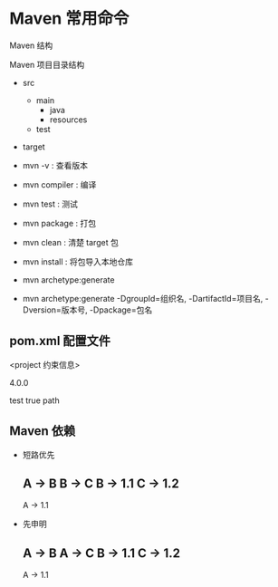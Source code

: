 # Maven 常用命令

Maven 结构

<groupId></groupId>
<artifactId></artifactId>
<version></version>

Maven 项目目录结构

- src
    - main
        - java
        - resources
    - test
- target

- mvn -v : 查看版本
- mvn compiler : 编译
- mvn test : 测试
- mvn package : 打包

- mvn clean : 清楚 target 包
- mvn install : 将包导入本地仓库

- mvn archetype:generate
- mvn archetype:generate -DgroupId=组织名, -DartifactId=项目名, -Dversion=版本号, -Dpackage=包名

## pom.xml 配置文件

<project 约束信息>

<!-- 指定当前 Pom 版本 -->
<modelVersion>4.0.0</modelVersion>

<groupId></groupId>
<artifactId></artifactId>
<version></version>
<!-- 打包方式 默认 jar, 可以设置 war, zip -->
<packaging></packaging>

<name>
<description>
<developers>
<licenses>
<organization>

<dependencies>
    <dependency>
        <groupId></groupId>
        <artifactId></artifactId>
        <version></version>
        <type>
        <!-- compile - 默认 - 编译、测试、运行-->
        <!-- provided - 编译、测试-->
        <!-- runtime - 测试、运行-->
        <!-- test - 测试-->
        <!-- system - 编译、测试-->
        <!-- import - 导入-->
        <scope>test</scope>
        <!-- 子项目是否依赖 -->
        <optional>true</optional>
        <exclusions>
            <exclusion></exclusion>
        </exclusions>
    </dependency>
</dependencies>
<!-- 依赖的管理 -->
<dependencyManagement>
<dependencies>
    <dependency>
    </dependency>
</dependencies>
</dependencyManagement>
<build>
    <!-- 插件的管理 -->
    <plugins>
        <plugin>
        <groupId></groupId>
        <artifactId></artifactId>
        <version></version>
        </plugin>
    </plugins>
</build>

<parent>
</parent>

<!-- 用于聚合-->
<!-- 可将多个项目一起编译、运行 -->
<modules>
    <module>path</module>
</modules>

</project>

## Maven 依赖

- 短路优先

    A -> B
    B -> C
    B -> 1.1
    C -> 1.2
    --------
    A -> 1.1

- 先申明

    A -> B
    A -> C
    B -> 1.1
    C -> 1.2
    --------
    A -> 1.1

## 
